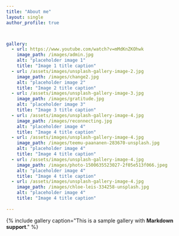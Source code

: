 ```yaml
---
title: "About me"
layout: single
author_profile: true



gallery:
  - url: https://www.youtube.com/watch?v=mMdKnZKOhwk
    image_path: /images/admin.jpg
    alt: "placeholder image 1"
    title: "Image 1 title caption"
  - url: /assets/images/unsplash-gallery-image-2.jpg
    image_path: /images/change2.jpg
    alt: "placeholder image 2"
    title: "Image 2 title caption"
  - url: /assets/images/unsplash-gallery-image-3.jpg
    image_path: /images/gratitude.jpg
    alt: "placeholder image 3"
    title: "Image 3 title caption"
  - url: /assets/images/unsplash-gallery-image-4.jpg
    image_path: /images/reconnecting.jpg
    alt: "placeholder image 4"
    title: "Image 4 title caption"
  - url: /assets/images/unsplash-gallery-image-4.jpg
    image_path: /images/teemu-paananen-283670-unsplash.jpg
    alt: "placeholder image 4"
    title: "Image 4 title caption"
  - url: /assets/images/unsplash-gallery-image-4.jpg
    image_path: /images/photo-1500635523027-2f05e513f066.jpeg
    alt: "placeholder image 4"
    title: "Image 4 title caption"
  - url: /assets/images/unsplash-gallery-image-4.jpg
    image_path: /images/chloe-leis-334258-unsplash.jpg
    alt: "placeholder image 4"
    title: "Image 4 title caption"
    
---
```



{% include gallery caption="This is a sample gallery with **Markdown support**." %}
